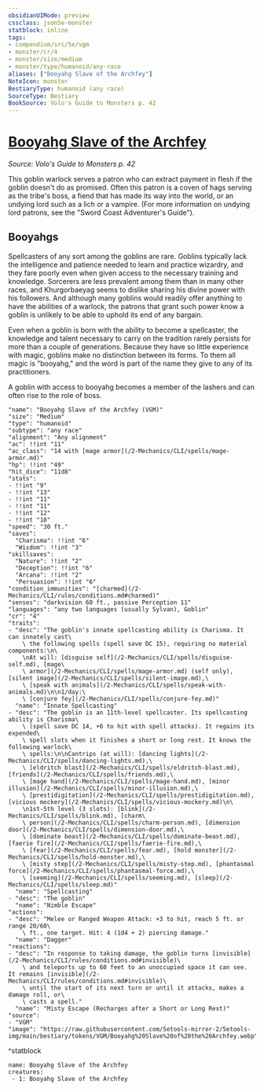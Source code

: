 ```yaml
---
obsidianUIMode: preview
cssclass: json5e-monster
statblock: inline
tags:
- compendium/src/5e/vgm
- monster/cr/4
- monster/size/medium
- monster/type/humanoid/any-race
aliases: ["Booyahg Slave of the Archfey"]
NoteIcon: monster
BestiaryType: humanoid (any race)
SourceType: Bestiary
BookSource: Volo's Guide to Monsters p. 42
---
```

# [Booyahg Slave of the Archfey](2-Mechanics\CLI\bestiary\humanoid/booyahg-slave-of-the-archfey-vgm.md)
*Source: Volo's Guide to Monsters p. 42*  

This goblin warlock serves a patron who can extract payment in flesh if the goblin doesn't do as promised. Often this patron is a coven of hags serving as the tribe's boss, a fiend that has made its way into the world, or an undying lord such as a lich or a vampire. (For more information on undying lord patrons, see the "Sword Coast Adventurer's Guide").

## Booyahgs

Spellcasters of any sort among the goblins are rare. Goblins typically lack the intelligence and patience needed to learn and practice wizardry, and they fare poorly even when given access to the necessary training and knowledge. Sorcerers are less prevalent among them than in many other races, and Khurgorbaeyag seems to dislike sharing his divine power with his followers. And although many goblins would readily offer anything to have the abilities of a warlock, the patrons that grant such power know a goblin is unlikely to be able to uphold its end of any bargain.

Even when a goblin is born with the ability to become a spellcaster, the knowledge and talent necessary to carry on the tradition rarely persists for more than a couple of generations. Because they have so little experience with magic, goblins make no distinction between its forms. To them all magic is "booyahg," and the word is part of the name they give to any of its practitioners.

A goblin with access to booyahg becomes a member of the lashers and can often rise to the role of boss.

```statblock
"name": "Booyahg Slave of the Archfey (VGM)"
"size": "Medium"
"type": "humanoid"
"subtype": "any race"
"alignment": "Any alignment"
"ac": !!int "11"
"ac_class": "14 with [mage armor](/2-Mechanics/CLI/spells/mage-armor.md)"
"hp": !!int "49"
"hit_dice": "11d8"
"stats":
- !!int "9"
- !!int "13"
- !!int "11"
- !!int "11"
- !!int "12"
- !!int "18"
"speed": "30 ft."
"saves":
  "Charisma": !!int "6"
  "Wisdom": !!int "3"
"skillsaves":
  "Nature": !!int "2"
  "Deception": !!int "6"
  "Arcana": !!int "2"
  "Persuasion": !!int "6"
"condition_immunities": "[charmed](/2-Mechanics/CLI/rules/conditions.md#charmed)"
"senses": "darkvision 60 ft., passive Perception 11"
"languages": "any two languages (usually Sylvan), Goblin"
"cr": "4"
"traits":
- "desc": "The goblin's innate spellcasting ability is Charisma. It can innately cast\
    \ the following spells (spell save DC 15), requiring no material components:\n\
    \nAt will: [disguise self](/2-Mechanics/CLI/spells/disguise-self.md), [mage\
    \ armor](/2-Mechanics/CLI/spells/mage-armor.md) (self only), [silent image](/2-Mechanics/CLI/spells/silent-image.md),\
    \ [speak with animals](/2-Mechanics/CLI/spells/speak-with-animals.md)\n\n1/day:\
    \ [conjure fey](/2-Mechanics/CLI/spells/conjure-fey.md)"
  "name": "Innate Spellcasting"
- "desc": "The goblin is an 11th-level spellcaster. Its spellcasting ability is Charisma\
    \ (spell save DC 14, +6 to hit with spell attacks). It regains its expended\
    \ spell slots when it finishes a short or long rest. It knows the following warlock\
    \ spells:\n\nCantrips (at will): [dancing lights](/2-Mechanics/CLI/spells/dancing-lights.md),\
    \ [eldritch blast](/2-Mechanics/CLI/spells/eldritch-blast.md), [friends](/2-Mechanics/CLI/spells/friends.md),\
    \ [mage hand](/2-Mechanics/CLI/spells/mage-hand.md), [minor illusion](/2-Mechanics/CLI/spells/minor-illusion.md),\
    \ [prestidigitation](/2-Mechanics/CLI/spells/prestidigitation.md), [vicious mockery](/2-Mechanics/CLI/spells/vicious-mockery.md)\n\
    \n1st-5th level (3 slots): [blink](/2-Mechanics/CLI/spells/blink.md), [charm\
    \ person](/2-Mechanics/CLI/spells/charm-person.md), [dimension door](/2-Mechanics/CLI/spells/dimension-door.md),\
    \ [dominate beast](/2-Mechanics/CLI/spells/dominate-beast.md), [faerie fire](/2-Mechanics/CLI/spells/faerie-fire.md),\
    \ [fear](/2-Mechanics/CLI/spells/fear.md), [hold monster](/2-Mechanics/CLI/spells/hold-monster.md),\
    \ [misty step](/2-Mechanics/CLI/spells/misty-step.md), [phantasmal force](/2-Mechanics/CLI/spells/phantasmal-force.md),\
    \ [seeming](/2-Mechanics/CLI/spells/seeming.md), [sleep](/2-Mechanics/CLI/spells/sleep.md)"
  "name": "Spellcasting"
- "desc": "The goblin"
  "name": "Nimble Escape"
"actions":
- "desc": "Melee or Ranged Weapon Attack: +3 to hit, reach 5 ft. or range 20/60\
    \ ft., one target. Hit: 4 (1d4 + 2) piercing damage."
  "name": "Dagger"
"reactions":
- "desc": "In response to taking damage, the goblin turns [invisible](/2-Mechanics/CLI/rules/conditions.md#invisible)\
    \ and teleports up to 60 feet to an unoccupied space it can see. It remains [invisible](/2-Mechanics/CLI/rules/conditions.md#invisible)\
    \ until the start of its next turn or until it attacks, makes a damage roll, or\
    \ casts a spell."
  "name": "Misty Escape (Recharges after a Short or Long Rest)"
"source":
- "VGM"
"image": "https://raw.githubusercontent.com/5etools-mirror-2/5etools-img/main/bestiary/tokens/VGM/Booyahg%20Slave%20of%20the%20Archfey.webp"
```
^statblock

```encounter-table
name: Booyahg Slave of the Archfey
creatures:
 - 1: Booyahg Slave of the Archfey
```